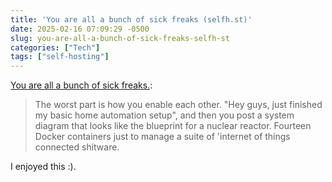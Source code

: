 ```yaml
---
title: 'You are all a bunch of sick freaks (selfh.st)'
date: 2025-02-16 07:09:29 -0500
slug: you-are-all-a-bunch-of-sick-freaks-selfh-st
categories: ["Tech"]
tags: ["self-hosting"]
---
```



[You are all a bunch of sick freaks.](https://selfh.st/sick-freaks/):

> The worst part is how you enable each other. "Hey guys, just finished my basic home automation setup", and then you post a system diagram that looks like the blueprint for a nuclear reactor. Fourteen Docker containers just to manage a suite of 'internet of things connected shitware.

I enjoyed this :).

